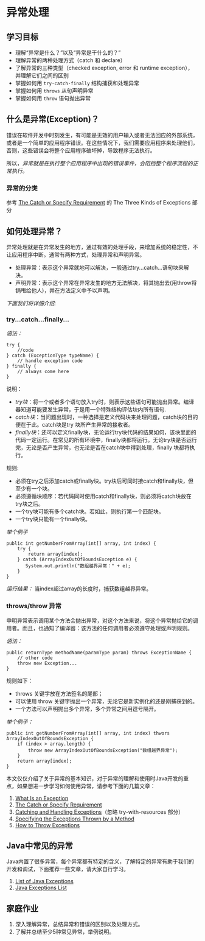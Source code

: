 # 异常处理

## 学习目标
- 理解“异常是什么？”以及“异常是干什么的？”
- 理解异常的两种处理方式（catch 和 declare）
- 了解异常的三种类型（checked exception, error 和 runtime exception），并理解它们之间的区别
- 掌握如何用 `try-catch-finally` 结构捕获和处理异常
- 掌握如何用 `throws` 从句声明异常
- 掌握如何用 `throw` 语句抛出异常

## 什么是异常(Exception)？

错误在软件开发中时刻发生，有可能是无效的用户输入或者无法回应的外部系统，或者是一个简单的应用程序错误。在这些情况下，我们需要应用程序来处理他们，否则，这些错误会将整个应用程序破坏掉，导致程序无法执行。

所以，*异常就是在执行整个应用程序中出现的错误事件，会阻挡整个程序流程的正常执行。*

### 异常的分类

参考 [The Catch or Specify Requirement](https://docs.oracle.com/javase/tutorial/essential/exceptions/catchOrDeclare.html)
的 The Three Kinds of Exceptions 部分

## 如何处理异常？

异常处理就是在异常发生的地方，通过有效的处理手段，来增加系统的稳定性，不让应用程序中断。通常有两种方式，处理异常和声明异常。

* 处理异常：表示这个异常就地可以解决，一般通过try...catch...语句块来解决。
* 声明异常：表示这个异常在异常发生的地方无法解决，将其抛出去(用throw将锅甩给他人)，并在方法定义中予以声明。

*下面我们将详细介绍:*

### try...catch...finally...

*语法：*
```
try {
    //code
} catch (ExceptionType typeName) {
    // handle exception code
} finally {
    // always come here
}
```

说明：

* *try块*：将一个或者多个语句放入try时，则表示这些语句可能抛出异常。编译器知道可能要发生异常，于是用一个特殊结构评估块内所有语句.
* *catch块*：当问题出现时，一种选择是定义代码块来处理问题，catch块的目的便在于此。catch块是try 块所产生异常的接收者。
* *finally块*：还可以定义finally块，无论运行try块代码的结果如何，该块里面的代码一定运行。在常见的所有环境中，finally块都将运行。无论try块是否运行完，无论是否产生异常，也无论是否在catch块中得到处理，finally 块都将执行。

规则:

* 必须在try之后添加catch或finally块。try块后可同时接catch和finally块，但至少有一个块。
* 必须遵循块顺序：若代码同时使用catch和finally块，则必须将catch块放在try块之后。
* 一个try块可能有多个catch块。若如此，则执行第一个匹配块。
* 一个try块只能有一个finally块。

*举个例子*

```
public int getNumberFromArray(int[] array, int index) {
    try {
        return array[index];
    } catch (ArrayIndexOutOfBoundsException e) {
       System.out.println("数组越界异常：" + e);
    }
}
```

*运行结果：* 当index超过array的长度时，捕获数组越界异常。

### throws/throw 异常

申明异常表示调用某个方法会抛出异常，对这个方法来说，将这个异常抛给它的调用者。而且，也通知了编译器：该方法的任何调用者必须遵守处理或声明规则。

*语法：*

```
public returnType methodName(paramType param) throws ExceptionName {
    // other code
    throw new Exception...
}
```
规则如下：

* throws 关键字放在方法签名的尾部；
* 可以使用 throw 关键字抛出一个异常，无论它是新实例化的还是刚捕获到的。
* 一个方法可以声明抛出多个异常，多个异常之间用逗号隔开。

*举个例子：*

```
public int getNumberFromArray(int[] array, int index) thwors ArrayIndexOutOfBoundsException {
    if (index > array.length) {
        throw new ArrayIndexOutOfBoundsException("数组越界异常");
    }
    return array[index];
}
```

本文仅仅介绍了关于异常的基本知识，对于异常的理解和使用时Java开发的重点，如果想进一步学习如何使用异常，请参考下面的几篇文章：

1. [What Is an Exception](https://docs.oracle.com/javase/tutorial/essential/exceptions/definition.html)
2. [The Catch or Specify Requirement](https://docs.oracle.com/javase/tutorial/essential/exceptions/catchOrDeclare.html)
3. [Catching and Handling Exceptions](https://docs.oracle.com/javase/tutorial/essential/exceptions/handling.html)（忽略 try-with-resources 部分）
4. [Specifying the Exceptions Thrown by a Method](https://docs.oracle.com/javase/tutorial/essential/exceptions/declaring.html)
5. [How to Throw Exceptions](https://docs.oracle.com/javase/tutorial/essential/exceptions/throwing.html)

## Java中常见的异常

Java内置了很多异常，每个异常都有特定的含义，了解特定的异常有助于我们的开发和调试，下面推荐一些文章，请大家自行学习。

1. [List of Java Exceptions](https://programming.guide/java/list-of-java-exceptions.html)
2. [Java Exceptions List](https://examples.javacodegeeks.com/java-exceptions-list-example/#javaExceptions)

## 家庭作业

1. 深入理解异常，总结异常和错误的区别以及处理方式。
2. 了解并总结至少5种常见异常，举例说明。
